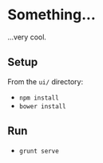 # Something...

...very cool.


## Setup

From the `ui/` directory:

* `npm install`
* `bower install`

## Run

* `grunt serve`